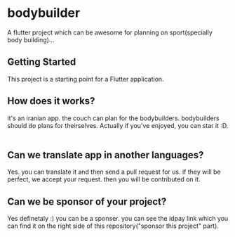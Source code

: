 # bodybuilder

A flutter project which can be awesome for planning on sport(specially body building)...
## Getting Started

This project is a starting point for a Flutter application.


## How does it works?
it's an iranian app. the couch can plan for the bodybuilders. bodybuilders should do plans for theirselves.
Actually if you've enjoyed, you can star it :D.
</br>
</br>

## Can we translate app in another languages?
Yes. you can translate it and then send a pull request for us. if they will be perfect, we accept your request. then you will be contributed on it.


## Can we be sponsor of your project?
Yes definetaly :) you can be a sponser. you can see the idpay link which you can find it on the right side of this repository("sponsor this project" part).
